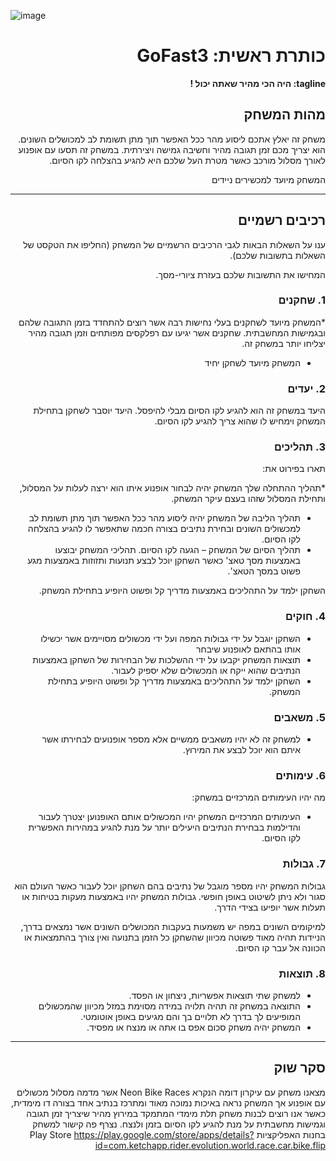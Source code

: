 ![image](https://github.com/user-attachments/assets/428f6791-7503-4718-b710-16431740c21c)<div dir='rtl' lang='he'>

# כותרת ראשית: GoFast3

**tagline: היה הכי מהיר שאתה יכול !**

## מהות המשחק

משחק זה יאלץ אתכם ליסוע מהר ככל האפשר תוך מתן תשומת לב למכושלים השונים.
הוא יצריך מכם זמן תגובה מהיר וחשיבה גמישה ויצירתית.
במשחק זה תסעו עם אופנוע לאורך מסלול מורכב כאשר מטרת העל שלכם היא להגיע בהצלחה לקו הסיום.

המשחק מיועד למכשירים ניידים


---


## רכיבים רשמיים

ענו על השאלות הבאות לגבי הרכיבים הרשמיים של המשחק
(החליפו את הטקסט של השאלות בתשובות שלכם).

המחישו את התשובות שלכם בעזרת ציורי-מסך.

### 1. שחקנים

*המשחק מיועד לשחקנים בעלי נחישות רבה אשר רוצים להתחדד בזמן התגובה שלהם ובגמישות המחשבתית. שחקנים אשר יגיעו עם רפלקסים מפותחים וזמן תגובה מהיר יצליחו יותר במשחק זה.
* המשחק מיועד לשחקן יחיד

### 2. יעדים

היעד במשחק זה הוא להגיע לקו הסיום מבלי להיפסל.
היעד יוסבר לשחקן בתחילת המשחק וימחיש לו שהוא צריך להגיע לקו הסיום.


### 3. תהליכים

תארו בפירוט את:

*תהליך ההתחלה שלך המשחק יהיה לבחור אופנוע איתו הוא ירצה לעלות על המסלול, ותחילת המסלול שזהו בעצם עיקר המשחק.
*	תהליך הליבה של המשחק יהיה ליסוע מהר ככל האפשר תוך מתן תשומת לב למכשולים השונים ובחירת נתיבים בצורה חכמה שתאפשר לו להגיע בהצלחה לקו הסיום.
*	תהליך הסיום של המשחק – הגעה לקו הסיום.
תהליכי המשחק יבוצעו באמצעות מסך טאצ' כאשר השחקן יוכל לבצע תנועות ותזוזות באמצעות מגע פשוט במסך הטאצ'.

השחקן ילמד על התהליכים באמצעות מדריך קל ופשוט היופיע בתחילת המשחק. 

### 4. חוקים

* השחקן יוגבל על ידי גבולות המפה ועל ידי מכשולים מסויימים אשר יכשילו אותו בהתאם לאופנוע שיבחר
* תוצאות המשחק יקבעו על ידי ההשלכות של הבחירות של השחקן באמצעות הנתיבים שהוא ייקח או המכשולים שלא יספיק לעבור.
* השחקן ילמד על התהליכים באמצעות מדריך קל ופשוט היופיע בתחילת המשחק. 


### 5. משאבים

* למשחק זה לא יהיו משאבים ממשיים אלא מספר אופנועים לבחירתו אשר איתם הוא יוכל לבצע את המירוץ.

### 6. עימותים

מה יהיו העימותים המרכזיים במשחק:

* העימותים המרכזיים המשחק יהיו המכשולים אותם האופנוען יצטרך לעבור והדילמות בבחירת הנתיבים היעילים יותר על מנת להגיע במהירות האפשרית לקו הסיום.


### 7. גבולות

גבולות המשחק יהיו מספר מוגבל של נתיבים בהם השחקן יוכל לעבור כאשר העולם הוא סגור ולא ניתן לשיטוט באופן חופשי.
 גבולות המשחק יהיו באמצעות מעקות בטיחות או תעלות אשר יופיעו בצידי הדרך. 
 
 למיקומים השונים במפה יש משמעות בעקבות המכושלים השונים אשר נמצאים בדרך, הניידות תהיה מאוד פשוטה מכיוון שהשחקן כל הזמן בתנועה ואין צורך בהתמצאות או הכוונה אל עבר קו הסיום.


### 8. תוצאות

* למשחק שתי תוצאות אפשריות, ניצחון או הפסד.
* התוצאה במשחק זה תהיה תלויה במידה מסוימת במזל מכיוון שהמכשולים המופיעים לך בדרך לא תלויים בך והם מגיעים באופן אוטומטי.
* המשחק יהיה משחק סכום אפס בו אתה או מנצח או מפסיד.

---

## סקר שוק

מצאנו משחק עם עיקרון דומה הנקרא Neon Bike Races אשר מדמה מסלול מכשולים עם אופנוע אך המשחק נראה באיכות נמוכה מאוד ומתרכז בנתיב אחד בצורה דו מימדית, כאשר אנו רוצים לבנות משחק תלת מימדי המתמקד במירוץ מהיר שיצריך זמן תגובה
וגמישות מחשבתית על מנת להגיע לקו הסיום בזמן ולנצח.
נצרף פה קישור למשחק בחנות האפליקציות Play Store 
https://play.google.com/store/apps/details?id=com.ketchapp.rider.evolution.world.race.car.bike.flip



</div>
